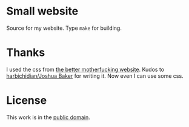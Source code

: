Small website
==============

Source for my website. Type `make` for building.

Thanks
======

I used the css from [the better motherfucking website](http://bettermotherfuckingwebsite.com).
Kudos to [harbichidian/Joshua Baker](https://github.com/harbichidian) for writing it. Now
even I can use some css.

License
=======

This work is in the [public domain](https://creativecommons.org/publicdomain/zero/1.0/).
